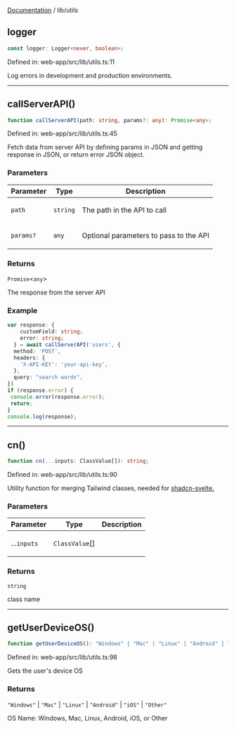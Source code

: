 [Documentation](../modules.md) / lib/utils

## logger

```ts
const logger: Logger<never, boolean>;
```

Defined in: web-app/src/lib/utils.ts:11

Log errors in development and production environments.

***

## callServerAPI()

```ts
function callServerAPI(path: string, params?: any): Promise<any>;
```

Defined in: web-app/src/lib/utils.ts:45

Fetch data from server API by defining params in JSON
and getting response in JSON, or return error JSON object.

### Parameters

<table>
<thead>
<tr>
<th>Parameter</th>
<th>Type</th>
<th>Description</th>
</tr>
</thead>
<tbody>
<tr>
<td>

`path`

</td>
<td>

`string`

</td>
<td>

The path in the API to call

</td>
</tr>
<tr>
<td>

`params?`

</td>
<td>

`any`

</td>
<td>

Optional parameters to pass to the API

</td>
</tr>
</tbody>
</table>

### Returns

`Promise`&lt;`any`&gt;

The response from the server API

### Example

```ts
var response: {
    customField: string;
    error: string;
  } = await callServerAPI('users', {
  method: 'POST',
  headers: {
    'X-API-KEY': 'your-api-key',
  },
  query: "search words",
})
if (response.error) {
 console.error(response.error);
 return;
}
console.log(response);
```

***

## cn()

```ts
function cn(...inputs: ClassValue[]): string;
```

Defined in: web-app/src/lib/utils.ts:90

Utility function for merging Tailwind classes, needed for
[shadcn-svelte.](https://next.shadcn-svelte.com/docs/migration/svelte-5#update-utils)

### Parameters

<table>
<thead>
<tr>
<th>Parameter</th>
<th>Type</th>
<th>Description</th>
</tr>
</thead>
<tbody>
<tr>
<td>

...`inputs`

</td>
<td>

`ClassValue`[]

</td>
<td>

</td>
</tr>
</tbody>
</table>

### Returns

`string`

class name

***

## getUserDeviceOS()

```ts
function getUserDeviceOS(): "Windows" | "Mac" | "Linux" | "Android" | "iOS" | "Other";
```

Defined in: web-app/src/lib/utils.ts:98

Gets the user's device OS

### Returns

`"Windows"` \| `"Mac"` \| `"Linux"` \| `"Android"` \| `"iOS"` \| `"Other"`

OS Name: Windows, Mac, Linux, Android, iOS, or Other
